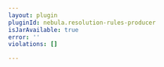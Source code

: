 ```yaml
---
layout: plugin
pluginId: nebula.resolution-rules-producer
isJarAvailable: true
error: ''
violations: []

---
```


